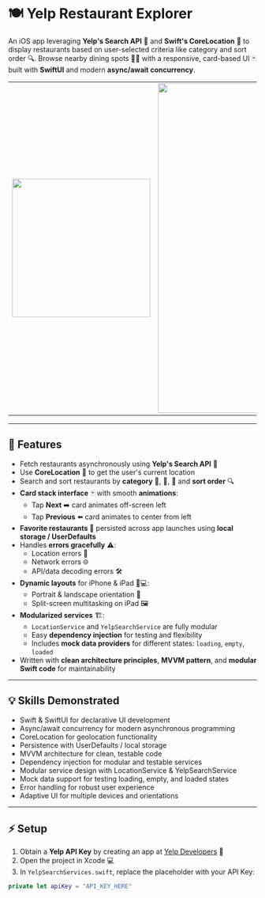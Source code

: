 # 🍽️ Yelp Restaurant Explorer

An iOS app leveraging **Yelp's Search API** 🍕 and **Swift's CoreLocation** 📍 to display restaurants based on user-selected criteria like category and sort order 🔍. Browse nearby dining spots 🌆✨ with a responsive, card-based UI 🃏 built with **SwiftUI** and modern **async/await concurrency**.

<table>
  <tr>
    <td><img src="Restaurant_Viewer_Portrait_Demo.gif" width="280" /></td>
    <td><img src="Restaurant_Viewer_Landscape_Demo.gif" width="667" /></td>
  </tr>
</table>

---

## 🚀 Features

- Fetch restaurants asynchronously using **Yelp's Search API** 🍴  
- Use **CoreLocation** 📍 to get the user's current location  
- Search and sort restaurants by **category** 🍔, 🍣, 🍕 and **sort order** 🔍  
- **Card stack interface** 🃏 with smooth **animations**:
  - Tap **Next** ➡️ card animates off-screen left  
  - Tap **Previous** ⬅️ card animates to center from left  
- **Favorite restaurants 💖** persisted across app launches using **local storage / UserDefaults**  
- Handles **errors gracefully** ⚠️:
  - Location errors 📌  
  - Network errors 🌐  
  - API/data decoding errors 🛠️  
- **Dynamic layouts** for iPhone & iPad 📱💻:
  - Portrait & landscape orientation 🔄  
  - Split-screen multitasking on iPad 🖼️  
- **Modularized services** 🏗️:
  - `LocationService` and `YelpSearchService` are fully modular  
  - Easy **dependency injection** for testing and flexibility  
  - Includes **mock data providers** for different states: `loading`, `empty`, `loaded`  
- Written with **clean architecture principles**, **MVVM pattern**, and **modular Swift code** for maintainability

---

## 💡 Skills Demonstrated

- Swift & SwiftUI for declarative UI development
- Async/await concurrency for modern asynchronous programming
- CoreLocation for geolocation functionality
- Persistence with UserDefaults / local storage
- MVVM architecture for clean, testable code
- Dependency injection for modular and testable services
- Modular service design with LocationService & YelpSearchService
- Mock data support for testing loading, empty, and loaded states
- Error handling for robust user experience
- Adaptive UI for multiple devices and orientations
  
---

## ⚡ Setup

1. Obtain a **Yelp API Key** by creating an app at [Yelp Developers](https://www.yelp.com/developers) 🔑  
2. Open the project in Xcode 💻  
3. In `YelpSearchServices.swift`, replace the placeholder with your API Key:

```swift
private let apiKey = "API_KEY_HERE"
